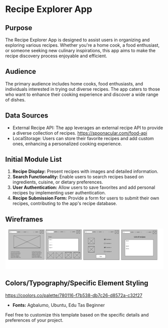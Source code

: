 # Recipe Explorer App

## Purpose
The Recipe Explorer App is designed to assist users in organizing and exploring various recipes. Whether you're a home cook, a food enthusiast, or someone seeking new culinary inspirations, this app aims to make the recipe discovery process enjoyable and efficient.

## Audience
The primary audience includes home cooks, food enthusiasts, and individuals interested in trying out diverse recipes. The app caters to those who want to enhance their cooking experience and discover a wide range of dishes.

## Data Sources
- External Recipe API: The app leverages an external recipe API to provide a diverse collection of recipes. https://spoonacular.com/food-api 
- LocalStorage: Users can store their favorite recipes and add custom ones, enhancing a personalized cooking experience.

## Initial Module List
1. **Recipe Display:** Present recipes with images and detailed information.
2. **Search Functionality:** Enable users to search recipes based on ingredients, cuisine, or dietary preferences.
3. **User Authentication:** Allow users to save favorites and add personal recipes by implementing user authentication.
4. **Recipe Submission Form:** Provide a form for users to submit their own recipes, contributing to the app's recipe database.

## Wireframes
![Alt text](image.png)

## Colors/Typography/Specific Element Styling
https://coolors.co/palette/780116-f7b538-db7c26-d8572a-c32f27 
- **Fonts:** Agbalumo, Ubuntu, Edu Tas Beginner



Feel free to customize this template based on the specific details and preferences of your project.